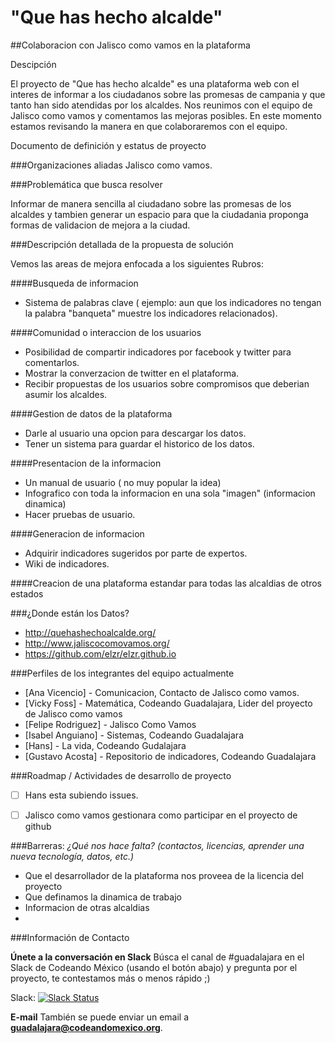 
# "Que has hecho alcalde"
##Colaboracion con Jalisco como vamos en la plataforma 

Descipción

El proyecto de "Que has hecho alcalde" es una plataforma web con el interes de informar a los ciudadanos sobre las promesas de campania y que tanto han sido atendidas por los alcaldes.  Nos reunimos con el equipo de Jalisco como vamos y comentamos las mejoras posibles. En este momento estamos revisando la manera en que colaboraremos con el equipo.


Documento de definición y estatus de proyecto



###Organizaciones aliadas
  Jalisco como vamos.
  
###Problemática que busca resolver

Informar de manera sencilla al ciudadano sobre las promesas de los alcaldes y tambien generar un espacio para que la ciudadania proponga formas de validacion de mejora a la ciudad.


###Descripción detallada de la propuesta de solución

Vemos las areas de mejora enfocada a los siguientes Rubros:


####Busqueda de informacion

  * Sistema de palabras clave ( ejemplo: aun que los indicadores no tengan la palabra "banqueta" muestre los indicadores relacionados).
  

####Comunidad o interaccion de los usuarios
* Posibilidad de compartir indicadores por facebook y twitter para comentarlos.
* Mostrar la converzacion de twitter en el plataforma.
* Recibir propuestas de los usuarios sobre compromisos que deberian asumir los alcaldes.


####Gestion de datos de la plataforma

* Darle al usuario una opcion para descargar los datos.
* Tener un sistema para guardar el historico de los datos.


####Presentacion de la informacion

* Un manual de usuario ( no muy popular la idea)
* Infografico con toda la informacion en una sola "imagen" (informacion dinamica)
* Hacer pruebas de usuario.

####Generacion de informacion

* Adquirir indicadores sugeridos por parte de expertos.
* Wiki de indicadores.


####Creacion de una plataforma estandar para todas las alcaldias de otros estados



###¿Donde están los Datos?
* http://quehashechoalcalde.org/
* http://www.jaliscocomovamos.org/
* https://github.com/elzr/elzr.github.io


###Perfiles de los integrantes del equipo actualmente

* [Ana Vicencio] - Comunicacion, Contacto de Jalisco como vamos. 
* [Vicky Foss] - Matemática, Codeando Guadalajara, Lider del proyecto de Jalisco como vamos
* [Felipe Rodriguez] - Jalisco Como Vamos
* [Isabel Anguiano] - Sistemas, Codeando Guadalajara
* [Hans] - La vida, Codeando Gudalajara
* [Gustavo Acosta] - Repositorio de indicadores, Codeando Guadalajara



###Roadmap / Actividades de desarrollo de proyecto
  
  - [ ] Hans esta subiendo issues.
  - [ ] Jalisco como vamos gestionara como participar en el proyecto de github
  

  
###Barreras: 
_¿Qué nos hace falta? (contactos, licencias, aprender una nueva tecnología, datos, etc.)_

  *  Que el desarrollador de la plataforma nos proveea de la licencia del proyecto 
  *  Que definamos la dinamica de trabajo
  *  Informacion de otras alcaldias
  * 
  

###Información de Contacto

**Únete a la conversación en Slack**
Búsca el canal de #guadalajara en el Slack de Codeando México (usando el botón abajo) y pregunta por el proyecto, te contestamos más o menos rápido ;)

Slack: [![Slack Status](http://codeandomexico-slack.herokuapp.com/badge.svg)](http://codeandomexico-slack.herokuapp.com/)

**E-mail**
También se puede enviar un email a **guadalajara@codeandomexico.org**.


